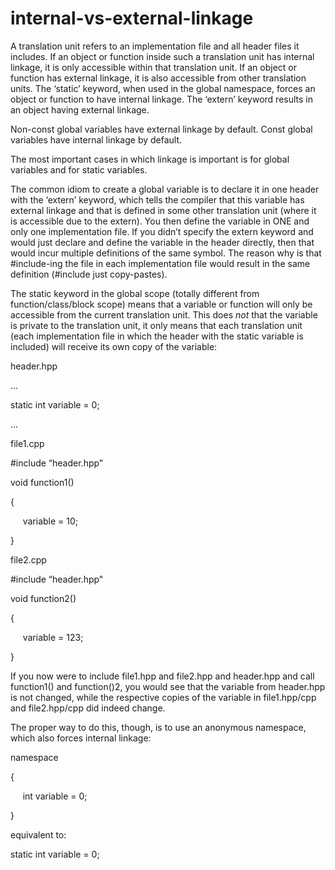 # internal-vs-external-linkage

A translation unit refers to an implementation file and all header files
it includes. If an object or function inside such a translation unit has
internal linkage, it is only accessible within that translation unit. If
an object or function has external linkage, it is also accessible from
other translation units. The ‘static’ keyword, when used in the global
namespace, forces an object or function to have internal linkage. The
‘extern’ keyword results in an object having external linkage.

Non-const global variables have external linkage by default. Const
global variables have internal linkage by default.

The most important cases in which linkage is important is for global
variables and for static variables.

The common idiom to create a global variable is to declare it in one
header with the ‘extern’ keyword, which tells the compiler that this
variable has external linkage and that is defined in some other
translation unit (where it is accessible due to the extern). You then
define the variable in ONE and only one implementation file. If you
didn’t specify the extern keyword and would just declare and define the
variable in the header directly, then that would incur multiple
definitions of the same symbol. The reason why is that #include-ing the
file in each implementation file would result in the same definition
(#include just copy-pastes).

The static keyword in the global scope (totally different from
function/class/block scope) means that a variable or function will only
be accessible from the current translation unit. This does _not_ that
the variable is private to the translation unit, it only means that each
translation unit (each implementation file in which the header with the
static variable is included) will receive its own copy of the variable:

header.hpp

...

static int variable = 0;

...

file1.cpp

#include “header.hpp"

void function1()

{

     variable = 10;

}

file2.cpp

#include “header.hpp"

void function2()

{

     variable = 123;

}

If you now were to include file1.hpp and file2.hpp and header.hpp and
call function1() and function()2, you would see that the variable from
header.hpp is not changed, while the respective copies of the variable
in file1.hpp/cpp and file2.hpp/cpp did indeed change. 

The proper way to do this, though, is to use an anonymous namespace,
which also forces internal linkage:

namespace

{

     int variable = 0;

}

equivalent to:

static int variable = 0;
